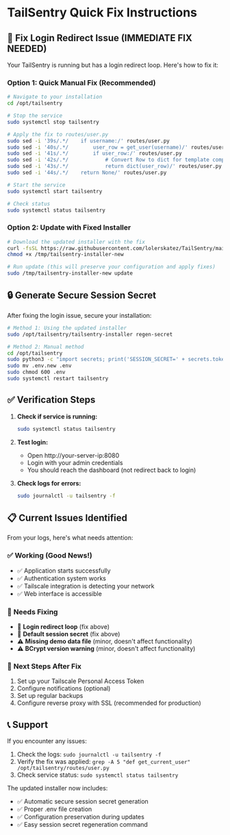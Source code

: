 # TailSentry Quick Fix Instructions

## 🔧 Fix Login Redirect Issue (IMMEDIATE FIX NEEDED)

Your TailSentry is running but has a login redirect loop. Here's how to fix it:

### Option 1: Quick Manual Fix (Recommended)
```bash
# Navigate to your installation
cd /opt/tailsentry

# Stop the service
sudo systemctl stop tailsentry

# Apply the fix to routes/user.py
sudo sed -i '39s/.*/    if username:/' routes/user.py
sudo sed -i '40s/.*/        user_row = get_user(username)/' routes/user.py
sudo sed -i '41s/.*/        if user_row:/' routes/user.py
sudo sed -i '42s/.*/            # Convert Row to dict for template compatibility/' routes/user.py
sudo sed -i '43s/.*/            return dict(user_row)/' routes/user.py
sudo sed -i '44s/.*/    return None/' routes/user.py

# Start the service
sudo systemctl start tailsentry

# Check status
sudo systemctl status tailsentry
```

### Option 2: Update with Fixed Installer
```bash
# Download the updated installer with the fix
curl -fsSL https://raw.githubusercontent.com/lolerskatez/TailSentry/main/tailsentry-installer -o /tmp/tailsentry-installer-new
chmod +x /tmp/tailsentry-installer-new

# Run update (this will preserve your configuration and apply fixes)
sudo /tmp/tailsentry-installer-new update
```

## 🔒 Generate Secure Session Secret

After fixing the login issue, secure your installation:

```bash
# Method 1: Using the updated installer
sudo /opt/tailsentry/tailsentry-installer regen-secret

# Method 2: Manual method
cd /opt/tailsentry
sudo python3 -c "import secrets; print('SESSION_SECRET=' + secrets.token_urlsafe(32))" > .env.new
sudo mv .env.new .env
sudo chmod 600 .env
sudo systemctl restart tailsentry
```

## ✅ Verification Steps

1. **Check if service is running:**
   ```bash
   sudo systemctl status tailsentry
   ```

2. **Test login:**
   - Open http://your-server-ip:8080
   - Login with your admin credentials
   - You should reach the dashboard (not redirect back to login)

3. **Check logs for errors:**
   ```bash
   sudo journalctl -u tailsentry -f
   ```

## 📋 Current Issues Identified

From your logs, here's what needs attention:

### ✅ **Working (Good News!)**
- ✅ Application starts successfully
- ✅ Authentication system works
- ✅ Tailscale integration is detecting your network
- ✅ Web interface is accessible

### 🔧 **Needs Fixing**
- 🔧 **Login redirect loop** (fix above)
- 🔧 **Default session secret** (fix above)
- ⚠️ **Missing demo data file** (minor, doesn't affect functionality)
- ⚠️ **BCrypt version warning** (minor, doesn't affect functionality)

### 🎯 **Next Steps After Fix**
1. Set up your Tailscale Personal Access Token
2. Configure notifications (optional)
3. Set up regular backups
4. Configure reverse proxy with SSL (recommended for production)

## 📞 Support

If you encounter any issues:
1. Check the logs: `sudo journalctl -u tailsentry -f`
2. Verify the fix was applied: `grep -A 5 "def get_current_user" /opt/tailsentry/routes/user.py`
3. Check service status: `sudo systemctl status tailsentry`

The updated installer now includes:
- ✅ Automatic secure session secret generation
- ✅ Proper .env file creation
- ✅ Configuration preservation during updates
- ✅ Easy session secret regeneration command

